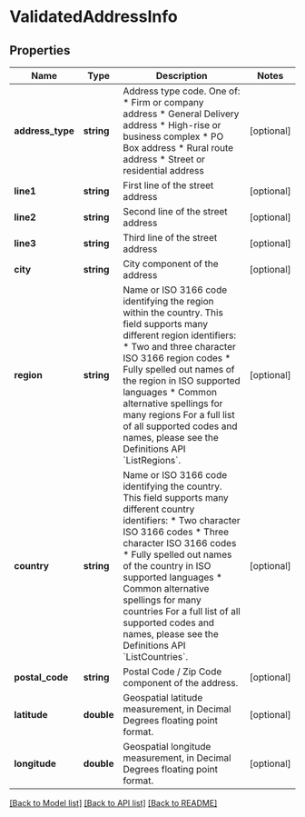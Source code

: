 # ValidatedAddressInfo

## Properties
Name | Type | Description | Notes
------------ | ------------- | ------------- | -------------
**address_type** | **string** | Address type code. One of:  * Firm or company address  * General Delivery address  * High-rise or business complex  * PO Box address  * Rural route address  * Street or residential address | [optional] 
**line1** | **string** | First line of the street address | [optional] 
**line2** | **string** | Second line of the street address | [optional] 
**line3** | **string** | Third line of the street address | [optional] 
**city** | **string** | City component of the address | [optional] 
**region** | **string** | Name or ISO 3166 code identifying the region within the country.                This field supports many different region identifiers:   * Two and three character ISO 3166 region codes   * Fully spelled out names of the region in ISO supported languages   * Common alternative spellings for many regions                For a full list of all supported codes and names, please see the Definitions API &#x60;ListRegions&#x60;. | [optional] 
**country** | **string** | Name or ISO 3166 code identifying the country.                This field supports many different country identifiers:   * Two character ISO 3166 codes   * Three character ISO 3166 codes   * Fully spelled out names of the country in ISO supported languages   * Common alternative spellings for many countries                For a full list of all supported codes and names, please see the Definitions API &#x60;ListCountries&#x60;. | [optional] 
**postal_code** | **string** | Postal Code / Zip Code component of the address. | [optional] 
**latitude** | **double** | Geospatial latitude measurement, in Decimal Degrees floating point format. | [optional] 
**longitude** | **double** | Geospatial longitude measurement, in Decimal Degrees floating point format. | [optional] 

[[Back to Model list]](../README.md#documentation-for-models) [[Back to API list]](../README.md#documentation-for-api-endpoints) [[Back to README]](../README.md)


